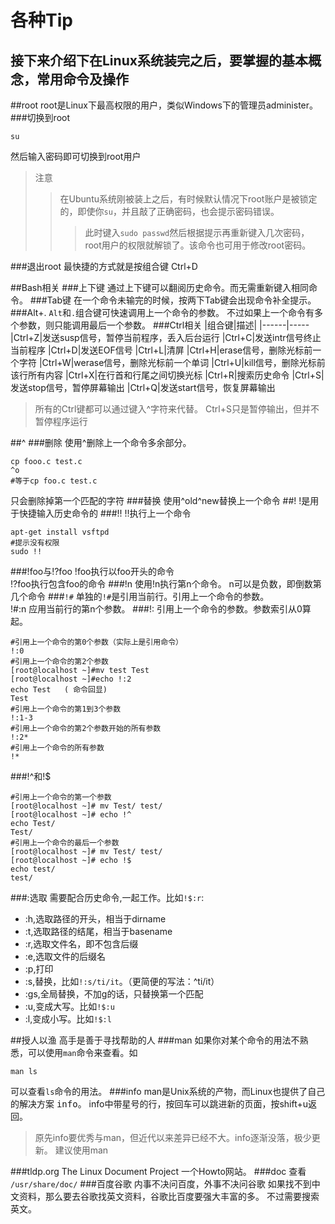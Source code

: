 各种Tip
=======
接下来介绍下在Linux系统装完之后，要掌握的基本概念，常用命令及操作
---------
##root
root是Linux下最高权限的用户，类似Windows下的管理员administer。
###切换到root

    su
然后输入密码即可切换到root用户
>注意
>>在Ubuntu系统刚被装上之后，有时候默认情况下root账户是被锁定的，即使你`su`，并且敲了正确密码，也会提示密码错误。
>>>此时键入`sudo passwd`然后根据提示再重新键入几次密码，root用户的权限就解锁了。该命令也可用于修改root密码。

###退出root
最快捷的方式就是按组合键 Ctrl+D

##Bash相关
###上下键
通过上下键可以翻阅历史命令。而无需重新键入相同命令。
###Tab键
在一个命令未输完的时候，按两下Tab键会出现命令补全提示。
###Alt+.
`Alt`和`.`组合键可快速调用上一个命令的参数。
不过如果上一个命令有多个参数，则只能调用最后一个参数。
###Ctrl相关
|组合键|描述|
|------|-----
|Ctrl+Z|发送susp信号，暂停当前程序，丢入后台运行
|Ctrl+C|发送intr信号终止当前程序
|Ctrl+D|发送EOF信号
|Ctrl+L|清屏
|Ctrl+H|erase信号，删除光标前一个字符
|Ctrl+W|werase信号，删除光标前一个单词
|Ctrl+U|kill信号，删除光标前该行所有内容
|Ctrl+X|在行首和行尾之间切换光标
|Ctrl+R|搜索历史命令
|Ctrl+S|发送stop信号，暂停屏幕输出
|Ctrl+Q|发送start信号，恢复屏幕输出
>所有的Ctrl键都可以通过键入^字符来代替。
>Ctrl+S只是暂停输出，但并不暂停程序运行

##^
###删除
使用^删除上一个命令多余部分。
```shell
cp fooo.c test.c
^o
#等于cp foo.c test.c
```
只会删除掉第一个匹配的字符
###替换
使用^old^new替换上一个命令
##!
!是用于快捷输入历史命令的
###!!
!!执行上一个命令  
```shell
apt-get install vsftpd
#提示没有权限
sudo !!
```
###!foo与!?foo
!foo执行以foo开头的命令  
!?foo执行包含foo的命令
###!n
使用!n执行第n个命令。
n可以是负数，即倒数第几个命令
###`!#`
单独的`!#`是引用当前行。引用上一个命令的参数。  
!#:n 应用当前行的第n个参数。
###!:
引用上一个命令的参数。参数索引从0算起。
```shell
#引用上一个命令的第0个参数（实际上是引用命令）
!:0
#引用上一个命令的第2个参数
[root@localhost ~]#mv test Test
[root@localhost ~]#echo !:2
echo Test   ( 命令回显)
Test
#引用上一个命令的第1到3个参数
!:1-3
#引用上一个命令的第2个参数开始的所有参数
!:2*
#引用上一个命令的所有参数
!*
```
###!^和!$
```shell
#引用上一个命令的第一个参数
[root@localhost ~]# mv Test/ test/
[root@localhost ~]# echo !^
echo Test/
Test/
#引用上一个命令的最后一个参数
[root@localhost ~]# mv Test/ test/
[root@localhost ~]# echo !$
echo test/
test/
```
###:选取
需要配合历史命令,一起工作。比如`!$:r`:  
* :h,选取路径的开头，相当于dirname  
* :t,选取路径的结尾，相当于basename  
* :r,选取文件名，即不包含后缀  
* :e,选取文件的后缀名  
* :p,打印  
* :s,替换，比如`!:s/ti/it`。（更简便的写法：^ti/it）  
* :gs,全局替换，不加g的话，只替换第一个匹配  
* :u,变成大写。比如`!$:u`  
* :l,变成小写。比如`!$:l`  


##授人以渔
高手是善于寻找帮助的人
###man
如果你对某个命令的用法不熟悉，可以使用`man`命令来查看。如

    man ls
可以查看`ls`命令的用法。
###info
man是Unix系统的产物，而Linux也提供了自己的解决方案 <kbd>info</kbd>。
info中带星号的行，按回车可以跳进新的页面，按shift+u返回。
>原先info要优秀与man，但近代以来差异已经不大。info逐渐没落，极少更新。
建议使用man

###tldp.org
The Linux Document Project
一个Howto网站。
###doc 
查看 `/usr/share/doc/`
###百度谷歌
    内事不决问百度，外事不决问谷歌
如果找不到中文资料，那么要去谷歌找英文资料，谷歌比百度要强大丰富的多。
不过需要搜索英文。


